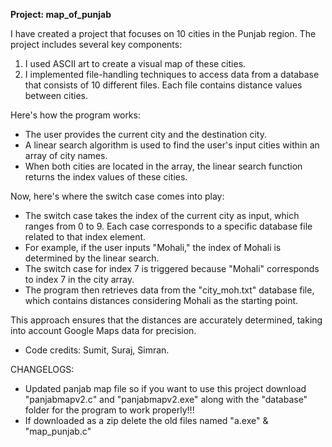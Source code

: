 **********Project: map_of_punjab**********

I have created a project that focuses on 10 cities in the Punjab region. The project includes several key components: 

1. I used ASCII art to create a visual map of these cities.
2. I implemented file-handling techniques to access data from a database that consists of 10 different files. Each file contains distance values between cities.

Here's how the program works:

- The user provides the current city and the destination city.
- A linear search algorithm is used to find the user's input cities within an array of city names.
- When both cities are located in the array, the linear search function returns the index values of these cities.

Now, here's where the switch case comes into play:

- The switch case takes the index of the current city as input, which ranges from 0 to 9. Each case corresponds to a specific database file related to that index element.
- For example, if the user inputs "Mohali," the index of Mohali is determined by the linear search.
- The switch case for index 7 is triggered because "Mohali" corresponds to index 7 in the city array.
- The program then retrieves data from the "city_moh.txt" database file, which contains distances considering Mohali as the starting point.

This approach ensures that the distances are accurately determined, taking into account Google Maps data for precision.
- Code credits: Sumit, Suraj, Simran.
  
CHANGELOGS:
- Updated panjab map file so if you want to use this project download "panjabmapv2.c" and "panjabmapv2.exe" along with the "database" folder for the program to work properly!!! 
- If downloaded as a zip delete the old files named "a.exe" & "map_punjab.c"

